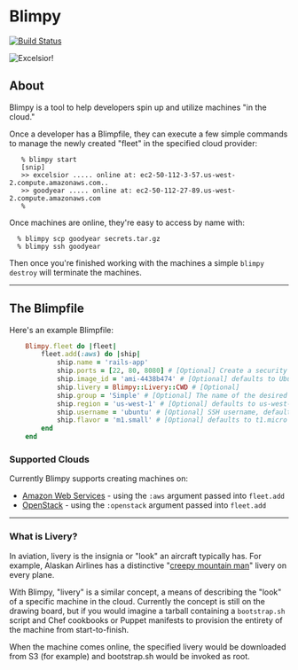 # Blimpy
[![Build Status](https://buildhive.cloudbees.com/job/rtyler/job/blimpy/badge/icon)](https://buildhive.cloudbees.com/job/rtyler/job/blimpy/)

![Excelsior!](http://strongspace.com/rtyler/public/excelsior.png)


## About

Blimpy is a tool to help developers spin up and utilize machines "in the
cloud."

Once a developer has a Blimpfile, they can execute a few simple commands to
manage the newly created "fleet" in the specified cloud provider:

```
   % blimpy start
   [snip]
   >> excelsior ..... online at: ec2-50-112-3-57.us-west-2.compute.amazonaws.com..
   >> goodyear ..... online at: ec2-50-112-27-89.us-west-2.compute.amazonaws.com
   %
```

Once machines are online, they're easy to access by name with:

```
  % blimpy scp goodyear secrets.tar.gz
  % blimpy ssh goodyear
```

Then once you're finished working with the machines a simple `blimpy destroy`
will terminate the machines.


---

## The Blimpfile

Here's an example Blimpfile:

```ruby
    Blimpy.fleet do |fleet|
        fleet.add(:aws) do |ship|
            ship.name = 'rails-app'
            ship.ports = [22, 80, 8080] # [Optional] Create a security group with these ports open
            ship.image_id = 'ami-4438b474' # [Optional] defaults to Ubuntu 12.04 64-bit
            ship.livery = Blimpy::Livery::CWD # [Optional]
            ship.group = 'Simple' # [Optional] The name of the desired Security Group
            ship.region = 'us-west-1' # [Optional] defaults to us-west-2
            ship.username = 'ubuntu' # [Optional] SSH username, defaults to "ubuntu" for AWS machines
            ship.flavor = 'm1.small' # [Optional] defaults to t1.micro
        end
    end
```

### Supported Clouds

Currently Blimpy supports creating machines on:

 * [Amazon Web Services](https://github.com/rtyler/blimpy/wiki/AWS) - using the `:aws` argument passed into `fleet.add`
 * [OpenStack](https://github.com/rtyler/blimpy/wiki/OpenStack) - using the `:openstack` argument passed into `fleet.add`

---

### What is Livery?

In aviation, livery is the insignia or "look" an aircraft typically has. For
example, Alaskan Airlines has a distinctive "[creepy mountain
man](http://farm1.static.flickr.com/135/333644732_4f797d3c22.jpg)" livery on
every plane.

With Blimpy, "livery" is a similar concept, a means of describing the "look" of
a specific machine in the cloud. Currently the concept is still on the drawing
board, but if you would imagine a tarball containing a `bootstrap.sh` script
and Chef cookbooks or Puppet manifests to provision the entirety of the machine
from start-to-finish.

When the machine comes online, the specified livery would be downloaded from S3
(for example) and bootstrap.sh would be invoked as root.
